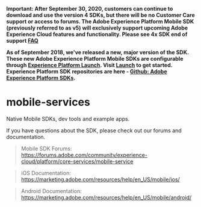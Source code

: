 **Important: After September 30, 2020, customers can continue to download and use the version 4 SDKs, but there will be no Customer Care support or access to forums. The Adobe Experience Platform Mobile SDK (previously referred to as v5) will exclusively support upcoming Adobe Experience Cloud features and functionality. Please see 4x SDK end of support [FAQ](https://aep-sdks.gitbook.io/docs/version-4-sdk-end-of-support-faq)**

**As of September 2018, we've released a new, major version of the SDK. These new Adobe Experience Platform Mobile SDKs are configurable through [Experience Platform Launch](https://www.adobe.com/experience-platform/launch.html). Visit [Launch](https://launch.adobe.com) to get started. Experience Platform SDK repositories are here - [Github: Adobe Experience Platform SDKs](https://github.com/Adobe-Marketing-Cloud/acp-sdks).**

mobile-services
===============

Native Mobile SDKs, dev tools and example apps.

If you have questions about the SDK, please check out our forums and documentation.

> Mobile SDK Forums: https://forums.adobe.com/community/experience-cloud/platform/core-services/mobile-service

> iOS Documentation: https://marketing.adobe.com/resources/help/en_US/mobile/ios/

> Android Documentation: https://marketing.adobe.com/resources/help/en_US/mobile/android/
